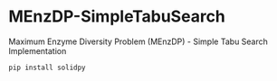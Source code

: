 # MEnzDP-SimpleTabuSearch
Maximum Enzyme Diversity Problem (MEnzDP) - Simple Tabu Search Implementation


`pip install solidpy`

